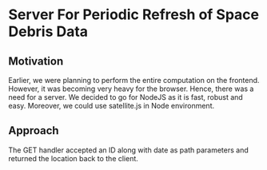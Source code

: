# Server For Periodic Refresh of Space Debris Data
## Motivation
Earlier, we were planning to perform the entire computation on the frontend. However, it was becoming very heavy for the browser.
Hence, there was a need for a server. We decided to go for NodeJS as it is fast, robust and easy. Moreover, we could use satellite.js in Node environment.
## Approach
The GET handler accepted an ID along with date as path parameters and returned the location back to the client.